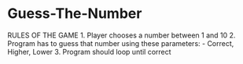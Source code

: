 # Guess-The-Number
RULES OF THE GAME 1. Player chooses a number between 1 and 10 2. Program has to guess that number using these parameters:    - Correct, Higher, Lower 3. Program should loop until correct
